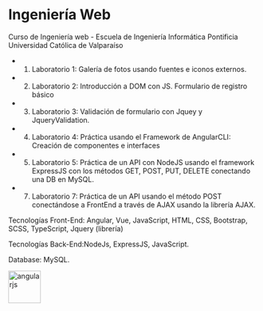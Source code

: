 # Ingeniería Web
Curso de Ingeniería web - Escuela de Ingeniería Informática 
Pontificia Universidad Católica de Valparaíso

- 1. Laboratorio 1: Galería de fotos usando fuentes e iconos externos.
- 2. Laboratorio 2: Introducción a DOM con JS. Formulario de registro básico
- 3. Laboratorio 3: Validación de formulario con Jquey y JqueryValidation.
- 4. Laboratorio 4: Práctica usando el Framework de AngularCLI: Creación de componentes e interfaces
- 5. Laboratorio 5: Práctica de un API con NodeJS usando el framework ExpressJS con los métodos GET, POST, PUT, DELETE conectando una DB en MySQL.
- 7. Laboratorio 7: Práctica de un API usando el método POST conectándose a FrontEnd a través de AJAX usando la librería AJAX.


Tecnologías Front-End: Angular, Vue, JavaScript, HTML, CSS, Bootstrap, SCSS, TypeScript, Jquery (librería)

Tecnologías Back-End:NodeJs, ExpressJS, JavaScript.

Database: MySQL.

<a href="https://angular.io" target="_blank"> <img src="https://github.com/angular/angular/blob/main/aio/src/assets/images/logos/angular/angular.png" alt="angularjs" width="65" height="65"/>

